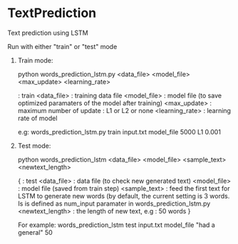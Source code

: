 # TextPrediction
Text prediction using LSTM

Run with either "train" or "test" mode

1. Train mode:

    python words_prediction_lstm.py <mode> <data_file> <model_file> <max_update> <regularization> <learning_rate>
  
   
      <mode>          : train
      <data_file>     : training data file
      <model_file>    : model file (to save optimized paramaters of the model after training)
      <max_update>    : maximum number of update
      <regularization>: L1 or L2 or none
      <learning_rate> : learning rate of model
   

    e.g: words_prediction_lstm.py train input.txt model_file 5000 L1 0.001

2. Test mode:

    python words_prediction_lstm <mode> <data_file> <model_file> <sample_text> <newtext_length>
  
    {
      <mode>              : test
      <data_file>         : data file (to check new generated text)
      <model_file>        : model file (saved from train step)
      <sample_text>       : feed the first text for LSTM to generate new words (by default,
                             the current setting is 3 words. Is is defined as num_input paramater in words_prediction_lstm.py
      <newtext_length>    : the length of new text, e.g : 50 words
    }
        
    For example: words_prediction_lstm test input.txt model_file "had a general" 50
